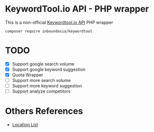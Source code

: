 # KeywordTool.io API - PHP wrapper

This is a non-official [Keywordtool.io API](https://docs.keywordtool.io/v2/reference) PHP wrapper

```
composer require inboundasia/keywordtool
```

# TODO

- [x] Support google search volume
- [x] Support google keyword suggestion
- [x] Quota Wrapper
- [ ] Support more search volume
- [ ] Support more keyword suggestion
- [ ] Support analyze competitors

# Others References

* [Location List](https://gist.githubusercontent.com/keywordtool/cc42016e60050d5e84b6568a3b444436/raw/194289720269f8a05c67a0c2a3f3ee62eb85c80a/locations_google.csv)
